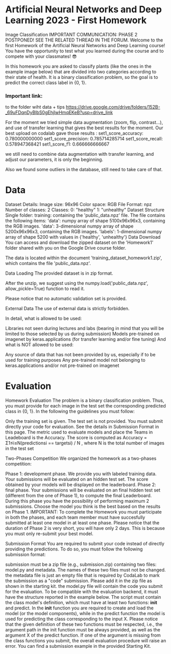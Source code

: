 # Artificial Neural Networks and Deep Learning 2023 - First Homework
Image Classification
IMPORTANT COMMUNICATION: PHASE 2 POSTPONED! SEE THE RELATED THREAD IN THE FORUM.
Welcome to the first Homework of the Artificial Neural Networks and Deep Learning course! You have the opportunity to test what you learned during the course and to compete with your classmates! 😎

In this homework you are asked to classify plants (like the ones in the example image below) that are divided into two categories according to their state of health. It is a binary classification problem, so the goal is to predict the correct class label in {0, 1}.

### Important link:
to the folder wiht data + tips 
https://drive.google.com/drive/folders/152B-_69uFDqnDyBIbS0gEhjlwHmqEKeB?usp=drive_link

For the moment we tried simple data augmentation (zoom, flip, contrast...), and use of transfer learning that gives the best results for the moment. 
Our best upload on codalab gave those results :
set1_score_accuracy: 0.780000000000
set1_score_precision: 0.785714285714
set1_score_recall: 0.578947368421
set1_score_f1: 0.666666666667

we still need to combine data augmentation with transfer learning, and adjust our parameters, it is only the beginning.

Also we found some outliers in the database, still need to take care of that.


# Data
Dataset Details:
Image size: 96x96
Color space: RGB
File Format: npz
Number of classes: 2
Classes:
0: "healthy"
1: "unhealthy"
Dataset Structure
Single folder:
training: containing the 'public_data.npz' file. The file contains the following items:
'data': numpy array of shape 5100x96x96x3, containing the RGB images.
'data': 3-dimensional numpy array of shape 5200x96x96x3, containing the RGB images.
'labels': 1-dimensional numpy array of shape 5200 with values in {'healthy', 'unhealthy'}
Data Download
You can access and download the zipped dataset on the 'Homework1' folder shared with you on the Google Drive course folder.

The data is located within the document 'training_dataset_homework1.zip', which contains the file 'public_data.npz'.

Data Loading
The provided dataset is in zip format. 

After the unzip, we suggest using the numpy.load('public_data.npz', allow_pickle=True) function to read it.

Please notice that no automatic validation set is provided.

External Data
The use of external data is strictly forbidden.

In detail, what is allowed to be used:

Libraries not seen during lectures and labs (bearing in mind that you will be limited to those selected by us during submission)
Models pre-trained on imagenet by keras.applications (for transfer learning and/or fine tuning)
And what is NOT allowed to be used:

Any source of data that has not been provided by us, especially if to be used for training purposes
Any pre-trained model not belonging to keras.applications and/or not pre-trained on imagenet 


# Evaluation
Homework Evaluation
The problem is a binary classification problem. Thus, you must provide for each image in the test set the corresponding predicted class in {0, 1}. In the following the guidelines you must follow:

Only the training set is given. The test set is not provided. You must submit directly your code for evaluation. See the details in Submission Format in this page.
The metric used to evaluate models and place the Teams in Leadeboard is the Accuracy. The score is computed as
Accuracy = Σ1≤i≤N(predictionsi == targetsi) / N , where N is the total number of images in the test set

Two-Phases Competition
We organized the homework as a two-phases competition:

Phase 1: development phase. We provide you with labeled training data. Your submissions will be evaluated on an hidden test set. The score obtained by your models will be displayed on the leaderboard.
Phase 2: final phase. Your submissions will be evaluated on an final hidden test set (different from the one of Phase 1), to compute the final Leaderboard. During this phase you have the possibility of performing maximum 2 submissions. Choose the model you think is the best based on the results on Phase 1.
IMPORTANT: To complete the Homework you must participate in both the phases, and each team member must have succesfully submitted at least one model in at least one phase. Please notice that the duration of Phase 2 is very short, you will have only 2 days. This is because you must only re-submit your best model. 

Submission Format
You are required to submit your code instead of directly providing the predictions. To do so, you must follow the following submission format:

submission must be a zip file (e.g., submission.zip) containing two files: model.py and metadata. The names of these two files must not be changed. 
the metadata file is just an empty file that is required by CodaLab to mark the submission as a "code" submission. Please add it in the zip file as shown in the starting kit.
the model.py file will contain the code you submit for the evaluation. To be compatible with the evaluation backend, it must have the structure reported in the example below. The script must contain the class model's definition, which must have at least two functions: __init__ and predict. In the __init__ function you are required to create and load the model (or the model components), while in the predict function the model is used for predicting the class corresponding to the input X. Please notice that the given definition of these two functions must be respected, i.e., the argument path in the init function must be always provided, as well as the argument X of the predict function. If one of the argument is missing from the class functions you submit, the overall evaluation procedure will raise an error. You can find a submission example in the provided Starting Kit.

